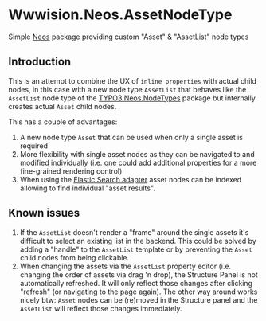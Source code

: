 # Wwwision.Neos.AssetNodeType

Simple [Neos](https://neos.io) package providing custom "Asset" &amp; "AssetList" node types

## Introduction

This is an attempt to combine the UX of `inline properties` with actual child nodes, in this case with a new node type
`AssetList` that behaves like the `AssetList` node type of the [TYPO3.Neos.NodeTypes](https://github.com/neos/neos-nodetypes)
package but internally creates actual `Asset` child nodes.

This has a couple of advantages:

1. A new node type `Asset` that can be used when only a single asset is required
2. More flexibility with single asset nodes as they can be navigated to and modified individually (i.e. one could add
   additional properties for a more fine-grained rendering control)
3. When using the [Elastic Search adapter](https://github.com/Flowpack/Flowpack.ElasticSearch.ContentRepositoryAdaptor#working-with-assets--attachments)
   asset nodes can be indexed allowing to find individual "asset results".

## Known issues

1. If the `AssetList` doesn't render a "frame" around the single assets it's difficult to select an existing list in
   the backend. This could be solved by adding a "handle" to the `AssetList` template or by preventing the `Asset` child
   nodes from being clickable.
2. When changing the assets via the `AssetList` property editor (i.e. changing the order of assets via drag 'n drop),
   the Structure Panel is not automatically refreshed. It will only reflect those changes after clicking "refresh" (or
   navigating to the page again). The other way around works nicely btw: `Asset` nodes can be (re)moved in the Structure
   panel and the `AssetList` will reflect those changes immediately.